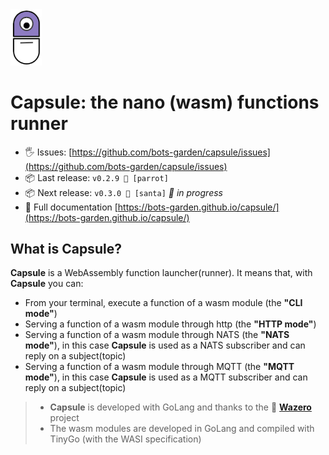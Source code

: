 <!--
<img src="./logos/capsule-wasm-logo.png" alt="capsule-wasm-logo.png" width="40%" height="40%"/>
<img src="./logos/capsule-logo.png" alt="capsule-logo.png" width="30%" height="30%"/>
-->
<img src="./logos/capsule-logo-readme.png" alt="capsule-logo.png"  width="10%" height="10%"/>

# Capsule: the nano (wasm) functions runner

- 🖐 Issues: [https://github.com/bots-garden/capsule/issues](https://github.com/bots-garden/capsule/issues)
- 📦 Last release: `v0.2.9 🦜 [parrot]`
- 📦 Next release: `v0.3.0 🎅 [santa]` *🚧 in progress*
- 📝 Full documentation [https://bots-garden.github.io/capsule/](https://bots-garden.github.io/capsule/)

## What is **Capsule**?

**Capsule** is a WebAssembly function launcher(runner). It means that, with **Capsule** you can:

- From your terminal, execute a function of a wasm module (the **"CLI mode"**)
- Serving a function of a wasm module through http (the **"HTTP mode"**)
- Serving a function of a wasm module through NATS (the **"NATS mode"**), in this case **Capsule** is used as a NATS subscriber and can reply on a subject(topic)
- Serving a function of a wasm module through MQTT (the **"MQTT mode"**), in this case **Capsule** is used as a MQTT subscriber and can reply on a subject(topic)

> - **Capsule** is developed with GoLang and thanks to the 💜 **[Wazero](https://github.com/tetratelabs/wazero)** project
> - The wasm modules are developed in GoLang and compiled with TinyGo (with the WASI specification)

